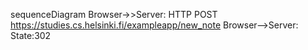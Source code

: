 sequenceDiagram
Browser->>Server: HTTP POST https://studies.cs.helsinki.fi/exampleapp/new_note
Browser-->Server: State:302
